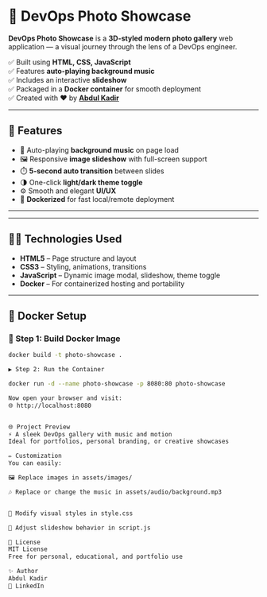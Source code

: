 # 📸 DevOps Photo Showcase

**DevOps Photo Showcase** is a **3D-styled modern photo gallery** web application — a visual journey through the lens of a DevOps engineer.

✅ Built using **HTML, CSS, JavaScript**  
✅ Features **auto-playing background music**  
✅ Includes an interactive **slideshow**  
✅ Packaged in a **Docker container** for smooth deployment  
✅ Created with ❤️ by **[Abdul Kadir](https://www.linkedin.com/in/mdkadir360)**

---

## 🚀 Features

- 🎵 Auto-playing **background music** on page load
- 🖼️ Responsive **image slideshow** with full-screen support
- ⏱️ **5-second auto transition** between slides
- 🌗 One-click **light/dark theme toggle**
- ⚙️ Smooth and elegant **UI/UX**
- 🐳 **Dockerized** for fast local/remote deployment

---


---

## 🧑‍💻 Technologies Used

- **HTML5** – Page structure and layout  
- **CSS3** – Styling, animations, transitions  
- **JavaScript** – Dynamic image modal, slideshow, theme toggle  
- **Docker** – For containerized hosting and portability

---

## 🐳 Docker Setup

### 🔧 Step 1: Build Docker Image

```bash
docker build -t photo-showcase .

▶️ Step 2: Run the Container

docker run -d --name photo-showcase -p 8080:80 photo-showcase

Now open your browser and visit:
🌐 http://localhost:8080


🌐 Project Preview
⚡ A sleek DevOps gallery with music and motion
Ideal for portfolios, personal branding, or creative showcases

✏️ Customization
You can easily:

🖼 Replace images in assets/images/

🎶 Replace or change the music in assets/audio/background.mp3


🎨 Modify visual styles in style.css

🔁 Adjust slideshow behavior in script.js

📜 License
MIT License
Free for personal, educational, and portfolio use

✨ Author
Abdul Kadir
💼 LinkedIn
